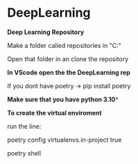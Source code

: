 # DeepLearning
**Deep Learning Repository**

Make a folder called repositories in "C:\"

Open that folder in an clone the repository


**In VScode open the the DeepLearning rep**

If you dont have poetry -> pip install poetry

**Make sure that you have python 3.10^**


**To create the virtual enviroment**

run the line:

poetry config virtualenvs.in-project true

poetry shell

